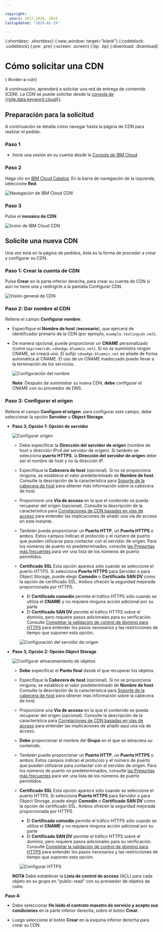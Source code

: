 ```yaml
---

copyright:
  years: 2017,2018, 2019
lastupdated: "2019-02-19"

---
```


{:shortdesc: .shortdesc}
{:new_window: target="blank"}
{:codeblock: .codeblock}
{:pre: .pre}
{:screen: .screen}
{:tip: .tip}
{:download: .download}

# Cómo solicitar una CDN
{ #order-a-cdn}

A continuación, aprenderá a solicitar una red de entrega de contenido (CDN). La CDN se puede solicitar desde la [consola de {{site.data.keyword.cloud}}](https://cloud.ibm.com/login).

## Preparación para la solicitud

A continuación se detalla cómo navegar hasta la página de CDN para realizar el pedido.

### Paso 1

* Inicie una sesión en su cuenta desde la [Consola de IBM Cloud](https://cloud.ibm.com/login)

### Paso 2

Haga clic en [IBM Cloud Catalog](https://cloud.ibm.com/catalog/). En la barra de navegación de la izquierda, seleccione **Red**.

   ![Navegación de IBM Cloud CDN](images/bluemix_navigation.png)

### Paso 3

Pulse el **mosaico de CDN**.

   ![Icono de IBM Cloud CDN](images/bluemix_tile.png)


## Solicite una nueva CDN

Una vez está en la página de pedidos, ésta es la forma de proceder a crear y configurar su CDN.

### Paso 1: Crear la cuenta de CDN

Pulse **Crear** en la parte inferior derecha, para crear su cuenta de CDN si aún no tiene una y redirigirle a la pantalla Configurar CDN.

   ![Visión general de CDN](images/content-delivery.png)

### Paso 2: Dar nombre al CDN 

Rellene el campo **Configurar nombre**:  

  * Especifique el **Nombre de host** (**necesario**), que ejercerá de identificador primario de la CDN (por ejemplo, `example.testingcdn.net`).  
  * De manera opcional, puede proporcionar un **CNAME** personalizado (como `miprimercdn.cdnedge.bluemix.net`). Si no se suministra ningún CNAME, se creará uno. El sufijo `cdnedge.bluemix.net` se añade de forma automática al CNAME. El uso de un CNAME inadecuado puede llevar a la terminación de los servicios.

       ![Configuración del nombre](images/configure-hostname-cname.png)  

    **Nota**: Después de suministrar su nueva CDN, **debe** configurar el CNAME con su proveedor de DNS.

### Paso 3: Configurar el origen

Rellene el campo **Configure el origen**: para configurar este campo, debe seleccionar la opción **Servidor** u **Object Storage**.  

  * **Paso 3, Opción 1: Opción de servidor**

     ![Configurar origen](images/configure-origin-server.png)

      * Debe especificar la **Dirección del servidor de origen** (nombre de host o dirección IPv4 del servidor de origen). Si también se selecciona **puerto HTTPS**, la **Dirección del servidor de origen** debe ser el nombre de host y no la dirección IP.

      * Especifique la **Cabecera de host** (opcional). Si no se proporciona ninguna, se establece el valor predeterminado de **Nombre de host**. Consulte la descripción de la característica para [Soporte de la cabecera de host](/docs/infrastructure/CDN/feature-descriptions.html#host-header-support) para obtener más información sobre la cabecera de host.  

      * Proporcione una **Vía de acceso** en la que el contenido se pueda recuperar del origen (opcional). Consulte la descripción de la característica para [Correlaciones de CDN basadas en vías de acceso](/docs/infrastructure/CDN/feature-descriptions.html#path-based-cdn-mappings) para entender las implicaciones de añadir una vía de acceso en este instante.

      * También puede proporcionar un **Puerto HTTP**, un **Puerto HTTPS** o ambos. Estos campos indican el protocolo y el número de puerto que pueden utilizarse para contactar con el servidor de origen. Para los números de puerto no predeterminados, consulte [las Preguntas más frecuentes](/docs/infrastructure/CDN/faqs.html#are-there-any-restrictions-on-what-http-and-https-port-numbers-are-allowed-for-akamai-) para ver una lista de los números de puerto permitidos.

      * **Certificado SSL** Esta opción aparece _sólo_ cuando se seleccione el puerto HTTPS. Si selecciona **Puerto HTTPS** para Servidor o para Object Storage, puede elegir **Comodín** o **Certificado SAN DV** como la opción de certificado SSL. Ambos ofrecen la seguridad mejorada proporcionada por HTTPS.
        * El **Certificado comodín** permite el tráfico HTTPS sólo cuando se utiliza el **CNAME** y no requiere ninguna acción adicional por su parte
        * El **Certificado SAN DV** permite el tráfico HTTPS sobre el dominio, pero requiere pasos adicionales para su verificación. Consulte [Completar la validación de control de dominio para HTTPS](/docs/infrastructure/CDN/how-to-https.html#completing-domain-control-validation-for-https) para entender los pasos necesarios y las restricciones de tiempo que suponen esta opción.

	     ![Configuración del servidor de origen](images/ssl-cert-options.png)

  * **Paso 3, Opción 2: Opción Object Storage**

    ![Configurar almacenamiento de objetos](images/configure-origin-object-storage.png)

      * **Debe** especificar el **Punto final** desde el que recuperar los objetos.

      * Especifique la **Cabecera de host** (opcional). Si no se proporciona ninguna, se establece el valor predeterminado de **Nombre de host**. Consulte la descripción de la característica para [Soporte de la cabecera de host](/docs/infrastructure/CDN/feature-descriptions.html#host-header-support) para obtener más información sobre la cabecera de host.  

      * Proporcione una **Vía de acceso** en la que el contenido se pueda recuperar del origen (opcional). Consulte la descripción de la característica para [Correlaciones de CDN basadas en vías de acceso](/docs/infrastructure/CDN/feature-descriptions.html#path-based-cdn-mappings) para entender las implicaciones de añadir aquí una vía de acceso.

      * **Debe** proporcionar el nombre del **Grupo** en el que se almacena su contenido.

      * También puede proporcionar un **Puerto HTTP**, un **Puerto HTTPS** o ambos. Estos campos indican el protocolo y el número de puerto que pueden utilizarse para contactar con el servidor de origen. Para los números de puerto no predeterminados, consulte [las Preguntas más frecuentes](/docs/infrastructure/CDN/faqs.html#are-there-any-restrictions-on-what-http-and-https-port-numbers-are-allowed-for-akamai-) para ver una lista de los números de puerto permitidos.

      * **Certificado SSL** Esta opción aparece _sólo_ cuando se seleccione el puerto HTTPS. Si selecciona **Puerto HTTPS** para Servidor o para Object Storage, puede elegir **Comodín** o **Certificado SAN DV** como la opción de certificado SSL. Ambos ofrecen la seguridad mejorada proporcionada por HTTPS.
        * El **Certificado comodín** permite el tráfico HTTPS sólo cuando se utiliza el **CNAME** y no requiere ninguna acción adicional por su parte
        * El **Certificado SAN DV** permite el tráfico HTTPS sobre el dominio, pero requiere pasos adicionales para su verificación. Consulte [Completar la validación de control de dominio para HTTPS](/docs/infrastructure/CDN/how-to-https.html#completing-domain-control-validation-for-https) para entender los pasos necesarios y las restricciones de tiempo que suponen esta opción.

        ![Configurar HTTPS](images/ssl-cert-options.png)

      **NOTA** Debe establecer la **Lista de control de acceso** (ACL) para cada objeto en su grupo en "public-read" con su proveedor de objetos de nube.
      
**Paso 4:**

* Debe seleccionar **He leído el contrato maestro de servicio y acepto sus condiciones** en la parte inferior derecha, sobre el botón **Crear**.

* Luego seleccione el botón **Crear** en la esquina inferior derecha para crear su CDN.
